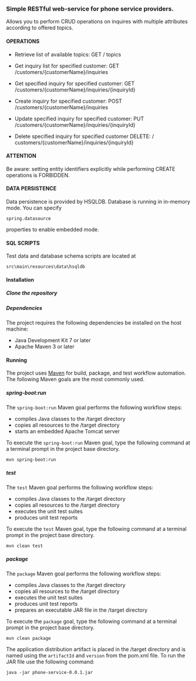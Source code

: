 ### Simple RESTful web-service for phone service providers.
Allows you to perform CRUD operations on inquires with multiple attributes according to offered topics.

#### OPERATIONS

* Retrieve list of available topics: GET / topics

* Get inquiry list for specified customer: GET /customers/{customerName}/inquiries

* Get specified inquiry for specified customer: GET /customers/{customerName}/inquiries/{inquiryId}

* Create inquiry for specified customer: POST /customers/{customerName}/inquiries

* Update specified inquiry for specified customer: PUT /customers/{customerName}/inquiries/{inquiryId}

* Delete specified inquiry for specified customer DELETE: / customers/{customerName}/inquiries/{inquiryId}

#### ATTENTION
Be aware: setting entity identifiers explicitly while performing CREATE operations is FORBIDDEN.

#### DATA PERSISTENCE
Data persistence is provided by HSQLDB.
Database is running in in-memory mode.
You can specify
```
spring.datasource
```
properties to enable embedded mode.

#### SQL SCRIPTS
Test data and database schema scripts are located at

```
src\main\resources\data\hsqldb
```

#### Installation

##### Clone the repository

##### Dependencies

The project requires the following dependencies be installed on the host machine:

* Java Development Kit 7 or later
* Apache Maven 3 or later

#### Running

The project uses [Maven](http://maven.apache.org/) for build, package, and test workflow automation.  The following Maven goals are the most commonly used.

##### spring-boot:run

The `spring-boot:run` Maven goal performs the following workflow steps:

* compiles Java classes to the /target directory
* copies all resources to the /target directory
* starts an embedded Apache Tomcat server

To execute the `spring-boot:run` Maven goal, type the following command at a terminal prompt in the project base directory.

```
mvn spring-boot:run
```

##### test

The `test` Maven goal performs the following workflow steps:

* compiles Java classes to the /target directory
* copies all resources to the /target directory
* executes the unit test suites
* produces unit test reports

To execute the `test` Maven goal, type the following command at a terminal prompt in the project base directory.

```
mvn clean test
```
##### package

The `package` Maven goal performs the following workflow steps:

* compiles Java classes to the /target directory
* copies all resources to the /target directory
* executes the unit test suites
* produces unit test reports
* prepares an executable JAR file in the /target directory

To execute the `package` goal, type the following command at a terminal prompt in the project base directory.

```
mvn clean package
```

The application distribution artifact is placed in the /target directory and is named using the `artifactId` and `version` from the pom.xml file.  To run the JAR file use the following command:

```
java -jar phone-service-0.0.1.jar
```

